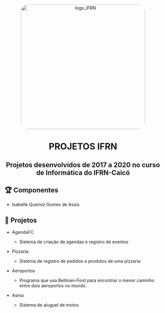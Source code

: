 <div align="center">
  <img src="https://portal.ifrn.edu.br/pesquisa/pfrh/logomarcas/logo-ifrn-1/ifrn-1" alt="logo_IFRN" width="400" height="auto" style="border-radius:20px;" />
  
  <h1>
    PROJETOS IFRN
  </h1> 
  <h2>
    Projetos desenvolvidos de 2017 a 2020 no curso de Informática do IFRN-Caicó
  </h2>
</div>

## :trophy: Componentes
- Isabelle Queiroz Gomes de Assis

## :pencil: Projetos
- AgendaFC
  - Sistema de criação de agendas e registro de eventos

- Pizzaria
  - Sistema de registro de pedidos e produtos de uma pizzaria
  
- Aeroportos 
  - Programa que usa Bellman-Ford para encontrar o menor caminho entre dois aeroportos no mundo.
  
- Asma
  - Sistema de aluguel de motos
